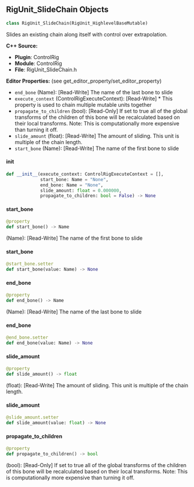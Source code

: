 ## RigUnit_SlideChain Objects

```python
class RigUnit_SlideChain(RigUnit_HighlevelBaseMutable)
```

Slides an existing chain along itself with control over extrapolation.

**C++ Source:**

- **Plugin**: ControlRig
- **Module**: ControlRig
- **File**: RigUnit_SlideChain.h

**Editor Properties:** (see get_editor_property/set_editor_property)

- ``end_bone`` (Name):  [Read-Write] The name of the last bone to slide
- ``execute_context`` (ControlRigExecuteContext):  [Read-Write] * This property is used to chain multiple mutable units together
- ``propagate_to_children`` (bool):  [Read-Only] If set to true all of the global transforms of the children
  of this bone will be recalculated based on their local transforms.
  Note: This is computationally more expensive than turning it off.
- ``slide_amount`` (float):  [Read-Write] The amount of sliding. This unit is multiple of the chain length.
- ``start_bone`` (Name):  [Read-Write] The name of the first bone to slide

<a id="unreal.RigUnit_SlideChain.__init__"></a>

#### __init__

```python
def __init__(execute_context: ControlRigExecuteContext = [],
             start_bone: Name = "None",
             end_bone: Name = "None",
             slide_amount: float = 0.000000,
             propagate_to_children: bool = False) -> None
```

<a id="unreal.RigUnit_SlideChain.start_bone"></a>

#### start_bone

```python
@property
def start_bone() -> Name
```

(Name):  [Read-Write] The name of the first bone to slide

<a id="unreal.RigUnit_SlideChain.start_bone"></a>

#### start_bone

```python
@start_bone.setter
def start_bone(value: Name) -> None
```

<a id="unreal.RigUnit_SlideChain.end_bone"></a>

#### end_bone

```python
@property
def end_bone() -> Name
```

(Name):  [Read-Write] The name of the last bone to slide

<a id="unreal.RigUnit_SlideChain.end_bone"></a>

#### end_bone

```python
@end_bone.setter
def end_bone(value: Name) -> None
```

<a id="unreal.RigUnit_SlideChain.slide_amount"></a>

#### slide_amount

```python
@property
def slide_amount() -> float
```

(float):  [Read-Write] The amount of sliding. This unit is multiple of the chain length.

<a id="unreal.RigUnit_SlideChain.slide_amount"></a>

#### slide_amount

```python
@slide_amount.setter
def slide_amount(value: float) -> None
```

<a id="unreal.RigUnit_SlideChain.propagate_to_children"></a>

#### propagate_to_children

```python
@property
def propagate_to_children() -> bool
```

(bool):  [Read-Only] If set to true all of the global transforms of the children
of this bone will be recalculated based on their local transforms.
Note: This is computationally more expensive than turning it off.

<a id="unreal.RigUnit_SlideChainPerItem"></a>
